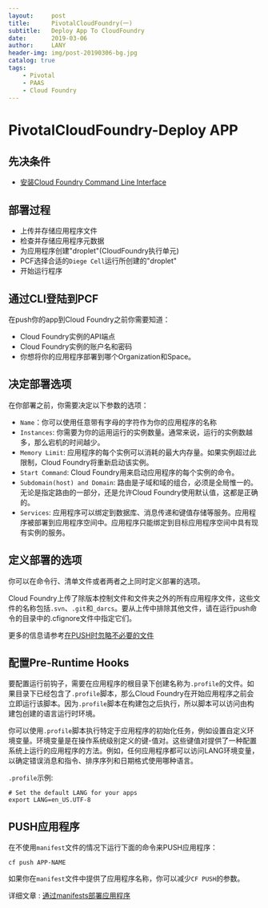 ```yaml
---
layout:     post
title:      PivotalCloudFoundry(一)
subtitle:   Deploy App To CloudFoundry
date:       2019-03-06
author:     LANY
header-img: img/post-20190306-bg.jpg
catalog: true
tags:
    - Pivotal
    - PAAS
    - Cloud Foundry
---
```


# PivotalCloudFoundry-Deploy APP

## 先决条件


* [安装Cloud Foundry Command Line Interface](https://docs.pivotal.io/pivotalcf/2-4/cf-cli/install-go-cli.html)


## 部署过程

* 上传并存储应用程序文件
* 检查并存储应用程序元数据
* 为应用程序创建"droplet"(CloudFoundry执行单元)
* PCF选择合适的`Diege Cell`运行所创建的"droplet"
* 开始运行程序

## 通过CLI登陆到PCF

在push你的app到Cloud Foundry之前你需要知道：

* Cloud Foundry实例的API端点
* Cloud Foundry实例的账户名和密码
* 你想将你的应用程序部署到哪个Organization和Space。

## 决定部署选项

在你部署之前，你需要决定以下参数的选项：

* `Name`：你可以使用任意带有字母的字符作为你的应用程序的名称
* `Instances`: 你需要为你的运用运行的实例数量。通常来说，运行的实例数越多，那么宕机的时间越少。
* `Memory Limit`: 应用程序的每个实例可以消耗的最大内存量。如果实例超过此限制，Cloud Foundry将重新启动该实例。
* `Start Command`: Cloud Foundry用来启动应用程序的每个实例的命令。
* `Subdomain(host) and Domain`: 路由是子域和域的组合，必须是全局惟一的。无论是指定路由的一部分，还是允许Cloud Foundry使用默认值，这都是正确的。
* `Services`: 应用程序可以绑定到数据库、消息传递和键值存储等服务。应用程序被部署到应用程序空间中。应用程序只能绑定到目标应用程序空间中具有现有实例的服务。

## 定义部署的选项

你可以在命令行、清单文件或者两者之上同时定义部署的选项。

Cloud Foundry上传了除版本控制文件和文件夹之外的所有应用程序文件，这些文件的名称包括`.svn`、`.git`和`_darcs`。要从上传中排除其他文件，请在运行push命令的目录中的.cfignore文件中指定它们。

更多的信息请参考[在PUSH时忽略不必要的文件](https://docs.pivotal.io/pivotalcf/2-4/devguide/deploy-apps/prepare-to-deploy.html#exclude)

## 配置Pre-Runtime Hooks

要配置运行前钩子，需要在应用程序的根目录下创建名称为`.profile`的文件。如果目录下已经包含了`.profile`脚本，那么Cloud Foundry在开始应用程序之前会立即运行该脚本。因为`.profile`脚本在构建包之后执行，所以脚本可以访问由构建包创建的语言运行时环境。

你可以使用`.profile`脚本执行特定于应用程序的初始化任务，例如设置自定义环境变量。环境变量是在操作系统级别定义的键-值对。这些键值对提供了一种配置系统上运行的应用程序的方法。例如，任何应用程序都可以访问LANG环境变量，以确定错误消息和指令、排序序列和日期格式使用哪种语言。

`.profile`示例:

```
# Set the default LANG for your apps
export LANG=en_US.UTF-8
```

## PUSH应用程序

在不使用`manifest`文件的情况下运行下面的命令来PUSH应用程序：

```
cf push APP-NAME
```

如果你在`manifest`文件中提供了应用程序名称，你可以减少`CF PUSH`的参数。

详细文章 : [通过manifests部署应用程序](https://docs.pivotal.io/pivotalcf/2-4/devguide/deploy-apps/manifest.html)

